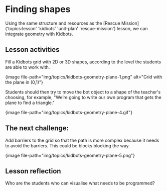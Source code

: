 # Finding shapes

Using the same structure and resources as the [Rescue Mission]('topics:lesson' 'kidbots' 'unit-plan' 'rescue-mission') lesson, we can integrate geometry with Kidbots.

## Lesson activities

Fill a Kidbots grid with 2D or 3D shapes, according to the level the students are able to work with.

{image file-path="img/topics/kidbots-geometry-plane-1.png" alt="Grid with the plane in (0,1)"}

Students should then try to move the bot object to a shape of the teacher's choosing, for example, "We’re going to write our own program that gets the plane to find a triangle."

{image file-path="img/topics/kidbots-geometry-plane-4.gif"}

## The next challenge:

Add barriers to the grid so that the path is more complex because it needs to avoid the barriers.
This could be blocks blocking the way.

{image file-path="img/topics/kidbots-geometry-plane-5.png"}

## Lesson reflection

Who are the students who can visualise what needs to be programmed?

